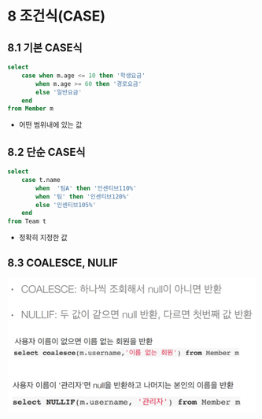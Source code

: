 # 8 조건식(CASE)
## 8.1 기본 CASE식
```sql
select 
    case when m.age <= 10 then '학생요금'
        when m.age >= 60 then '경로요금'
        else '일반요금'
    end
from Member m
```
* 어떤 범위내에 있는 값

## 8.2 단순 CASE식
```sql
select 
    case t.name
        when  '팀A' then '인센티브110%'
        when '팀' then '인센티브120%'
        else '인센티브105%'
    end
from Team t
```
* 정확히 지정한 값

## 8.3 COALESCE, NULIF
<img src="./img/case.png">